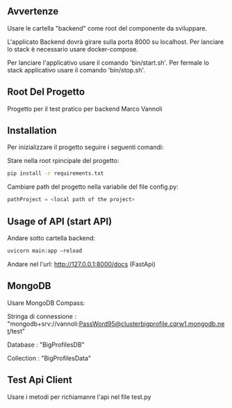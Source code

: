 ## Avvertenze

Usare le cartella "backend" come root del componente da sviluppare.

L'applicato Backend dovrà girare sulla porta 8000 su localhost.
Per lanciare lo stack è necessario usare docker-compose.

Per lanciare l'applicativo usare il comando 'bin/start.sh'.
Per fermale lo stack applicativo usare il comando 'bin/stop.sh'.

## Root Del Progetto

Progetto per il test pratico per backend Marco Vannoli

## Installation

Per inizializzare il progetto seguire i seguenti comandi:

Stare nella root rpincipale del progetto:

```bash
pip install -r requirements.txt
```

Cambiare path del progetto nella variabile del file config.py:

```python
pathProject = <local path of the project>
```

## Usage of API (start API)

Andare sotto cartella backend:
```bash
uvicorn main:app –reload
```

Andare nel l'url: http://127.0.0.1:8000/docs (FastApi)



## MongoDB

Usare MongoDB Compass:

Stringa di connessione : "mongodb+srv://vannoli:PassWord95@clusterbigprofile.cqrw1.mongodb.net/test"

Database : "BigProfilesDB"

Collection :  "BigProfilesData"

## Test Api Client

Usare i metodi per richiamanre l'api nel file test.py
